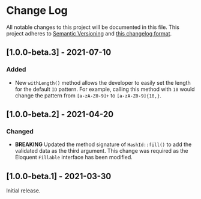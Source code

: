 # Change Log

All notable changes to this project will be documented in this file. This project adheres to
[Semantic Versioning](http://semver.org/) and [this changelog format](http://keepachangelog.com/).

## [1.0.0-beta.3] - 2021-07-10

### Added

- New `withLength()` method allows the developer to easily set the length for the default `ID` pattern. For example,
  calling this method with `10` would change the pattern from `[a-zA-Z0-9]+` to `[a-zA-Z0-9]{10,}`.

## [1.0.0-beta.2] - 2021-04-20

### Changed

- **BREAKING** Updated the method signature of `HashId::fill()` to add the validated data as the third argument. This
  change was required as the Eloquent `Fillable` interface has been modified.

## [1.0.0-beta.1] - 2021-03-30

Initial release.
